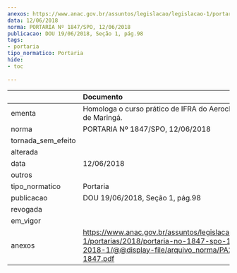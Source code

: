 ```yaml
---
anexos: https://www.anac.gov.br/assuntos/legislacao/legislacao-1/portarias/2018/portaria-no-1847-spo-12-06-2018-1/@@display-file/arquivo_norma/PA2018-1847.pdf
data: 12/06/2018
norma: PORTARIA Nº 1847/SPO, 12/06/2018
publicacao: DOU 19/06/2018, Seção 1, pág.98
tags:
- portaria
tipo_normatico: Portaria
hide: 
- toc 
 
---
```


|                    | Documento                                                                                                                                              |
|:-------------------|:-------------------------------------------------------------------------------------------------------------------------------------------------------|
| ementa             | Homologa o curso prático de IFRA do Aeroclube Regional de Maringá.                                                                                     |
| norma              | PORTARIA Nº 1847/SPO, 12/06/2018                                                                                                                       |
| tornada_sem_efeito |                                                                                                                                                        |
| alterada           |                                                                                                                                                        |
| data               | 12/06/2018                                                                                                                                             |
| outros             |                                                                                                                                                        |
| tipo_normatico     | Portaria                                                                                                                                               |
| publicacao         | DOU 19/06/2018, Seção 1, pág.98                                                                                                                        |
| revogada           |                                                                                                                                                        |
| em_vigor           |                                                                                                                                                        |
| anexos             | https://www.anac.gov.br/assuntos/legislacao/legislacao-1/portarias/2018/portaria-no-1847-spo-12-06-2018-1/@@display-file/arquivo_norma/PA2018-1847.pdf |
